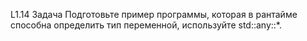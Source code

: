 L1.14
Задача
Подготовьте пример программы, которая в рантайме способна определить тип переменной, используйте std::any::*.